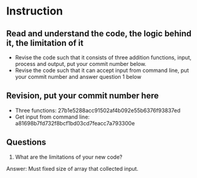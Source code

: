 ﻿# Instruction

## Read and understand the code, the logic behind it, the limitation of it
* Revise the code such that it consists of three addition functions, input, process and output, put your commit number below.
* Revise the code such that it can accept input from command line, put your commit number and answer question 1 below

## Revision, put your commit number here
* Three functions: 27b1e5288acc91502af4b092e55b6376f93837ed
* Get input from command line: a81698b7fd732f8bcf1bd03cd7feacc7a793300e

## Questions
1. What are the limitations of your new code?

Answer: Must fixed size of array that collected input.  